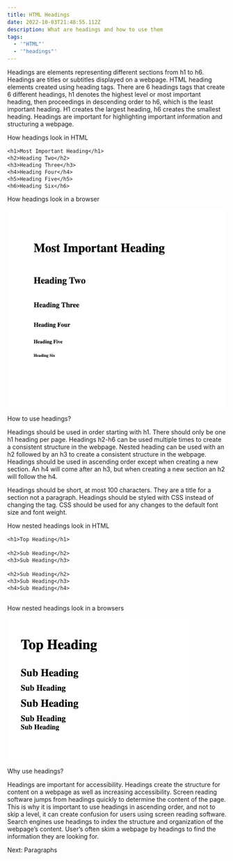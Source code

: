 ```yaml
---
title: HTML Headings
date: 2022-10-03T21:48:55.112Z
description: What are headings and how to use them
tags:
  - '"HTML"'
  - '"headings"'
---
```

Headings are elements representing different sections from h1 to h6. Headings are titles or subtitles displayed on a webpage. HTML heading elements created using heading tags. There are 6 headings tags that create 6 different headings, h1 denotes the highest level or most important heading, then proceedings in descending order to h6, which is the least important heading. H1 creates the largest heading, h6 creates the smallest heading. Headings are important for highlighting important information and structuring a webpage. 

H﻿ow headings look in HTML

```
<h1>Most Important Heading</h1>
<h2>Heading Two</h2>
<h3>Heading Three</h3>
<h4>Heading Four</h4>
<h5>Heading Five</h5>
<h6>Heading Six</h6>

```

H﻿ow headings look in a browser

![](../assets/headings.png)

How to use headings? 

Headings should be used in order starting with h1. There should only be one h1 heading per page. Headings h2-h6 can be used multiple times to create a consistent structure in the webpage. Nested heading can be used with an h2 followed by an h3 to create a consistent structure in the webpage. Headings should be used in ascending order except when creating a new section. An h4 will come after an h3, but when creating a new section an h2 will follow the h4.

Headings should be short, at most 100 characters. They are a title for a section not a paragraph. Headings should be styled with CSS instead of changing the tag. CSS should be used for any changes to the default font size and font weight.

H﻿ow nested headings look in HTML

```
<h1>Top Heading</h1>

<h2>Sub Heading</h2>
<h3>Sub Heading</h3>

<h2>Sub Heading</h2>
<h3>Sub Heading</h3>
<h4>Sub Heading</h4>


```

H﻿ow nested headings look in a browsers

![](../assets/headings_with_subheadings.png)

Why use headings? 

Headings are important for accessibility. Headings create the structure for content on a webpage as well as increasing accessibility. Screen reading software jumps from headings quickly to determine the content of the page. This is why it is important to use headings in ascending order, and not to skip a level, it can create confusion for users using screen reading software. Search engines use headings to index the structure and organization of the webpage’s content. User’s often skim a webpage by headings to find the information they are looking for.



Next: Paragraphs